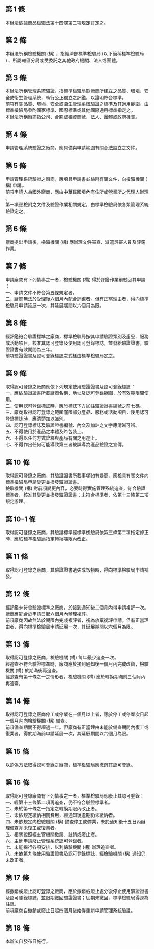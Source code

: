 第 1 條
-------
本辦法依據商品檢驗法第十四條第二項規定訂定之。

第 2 條
-------
本辦法所稱檢驗機關 (構) ，指經濟部標準檢驗局 (以下簡稱標準檢驗局  
) 、所屬轄區分局或受委託之其他政府機關、法人或團體。

第 3 條
-------
本辦法所稱管理系統驗證，指標準檢驗局對廠商所建立之品質、環境、安  
全或衛生管理系統，執行公正獨立之評鑑，以證明符合標準。  
前項有關品質、環境、安全或衛生管理系統驗證之標準及其適用範圍，由  
標準檢驗局參酌國家標準、國際標準或其他國際通用標準指定之。  
本辦法所稱廠商指公司、合夥或獨資商號、法人、團體或政府機關。

第 4 條
-------
申請管理系統驗證之廠商，應具備與申請範圍有關合法設立之文件。

第 5 條
-------
申請管理系統驗證之廠商，應填具申請書並檢附有關文件，向檢驗機關 (  
構) 申請。  
前項申請人為國外廠商，應由中華民國境內有住所或營業所之代理人辦理  
。  
第一項應檢附之文件及驗證作業相關規定，由標準檢驗局依各類管理系統  
驗證定之。

第 6 條
-------
廠商提出申請後，檢驗機關 (構) 應辦理文件審查、派遣評審人員及評鑑  
作業。

第 7 條
-------
申請廠商有下列情事之一者，檢驗機關 (構) 得於評鑑作業前駁回其申請  
：  
一、申請文件不符合第五條規定者。  
二、廠商無法於受理後六個月內配合評鑑者。但有正當理由者，得向標準  
    檢驗局申請延展一次，其延展期間以六個月為限。

第 8 條
-------
經評鑑符合驗證標準之廠商，標準檢驗局按其申請驗證類別及產品、服務  
或活動項目，核准其認可登錄及使用認可登錄標誌，並發給驗證證書，驗  
證證書有效期間為三年。  
前項驗證證書及認可登錄標誌之式樣由標準檢驗局定之。

第 9 條
-------
取得認可登錄之廠商應依下列規定使用驗證證書及認可登錄標誌：  
一、應依驗證證書所載廠商名稱、地址及認可登錄範圍，於有效期限間使  
    用。  
二、使用認可登錄標誌時，應於標誌下方加註驗證證書編號之前七碼。  
三、廠商取得認可登錄之範圍僅限部分產品、服務或活動項目，使用認可  
    登錄標誌時，應清楚加以識別。  
四、認可登錄標誌及驗證證書編號、內文及加註之文字應清晰可辨。  
五、不得使用於產品之本體及外包裝上。  
六、不得以任何方式詮釋與產品有關之用途上。  
七、不得作出任何可能導致第三者被誤導為產品驗證之宣傳。

第 10 條
--------
取得認可登錄之廠商，其驗證證書所載事項如有變更，應檢具有關文件向  
標準檢驗局申請變更並換發驗證證書。  
檢驗機關 (構) 對前項變更內容，必要時得實施管理系統追查，符合驗證  
標準者，核准其變更並換發驗證證書；未符合標準者，依第十三條第二項  
規定辦理。

第 10-1 條
----------
取得認可登錄之廠商，其驗證標準經標準檢驗局依第三條第二項指定修正  
時，應於標準檢驗局指定轉換期限內改正。

第 11 條
--------
取得認可登錄之廠商，其驗證證書遺失或毀損時，得向標準檢驗局申請補  
發。

第 12 條
--------
經評鑑未符合驗證標準之廠商，於接到通知後二個月內得申請複評一次。  
廠商應配合於申請日起六個月內辦理複評。  
前項廠商因故無法於期限內完成複評者，視為放棄複評申請。但有正當理  
由者，得向標準檢驗局申請延展一次，其延展期間以六個月為限。

第 13 條
--------
取得認可登錄之廠商，檢驗機關 (構) 每年最少追查一次。  
經追查不符合驗證標準時，廠商應於接到通知後一個月內完成改善，檢驗  
機關 (構) 於期滿後再追查。  
經追查有第十條之一之情形者，檢驗機關 (構) 應於轉換期滿前三個月內  
再追查。

第 14 條
--------
取得認可登錄之廠商停工或停業在一個月以上者，應於停工或停業次日起  
一個月內向檢驗機關 (構) 備查。  
前項備查期間不得超過一年。但廠商有正當理由未能於備查期間內復工或  
復業者，得於期滿前申請延展一次，其延展期間以六個月為限。

第 15 條
--------
以詐偽方法取得認可登錄之廠商，標準檢驗局應撤銷其認可登錄。

第 16 條
--------
取得認可登錄廠商有下列情事之一者，標準檢驗局應廢止其認可登錄：  
一、經第十三條第二項再追查，仍不符合驗證標準者。  
二、未於第十條之一指定之轉換期限內改正者。  
三、未依規定繳納相關費用，經通知後逾期仍未繳納者。  
四、未依規定向檢驗機關 (構) 備查停工或停業，未於通知後十五日內辦  
    理備查亦未復工或復業者。  
五、相關證照經主管機關撤銷、註銷或廢止者。  
六、主動申請廢止管理系統認可登錄者。  
七、未能採行各項安排，以利檢驗機關 (構) 辦理追查者。  
八、未依第九條使用驗證證書及認可登錄標誌，經檢驗機關 (構) 通知仍  
    未改正者。

第 17 條
--------
經撤銷或廢止認可登錄之廠商，應於撤銷或廢止處分後停止使用驗證證書  
及認可登錄標誌，並限期繳回驗證證書；屆期未繳回，標準檢驗局得逕為  
註銷。  
前項廠商自撤銷或廢止日起四個月後始得重新申請管理系統驗證。

第 18 條
--------
本辦法自發布日施行。

